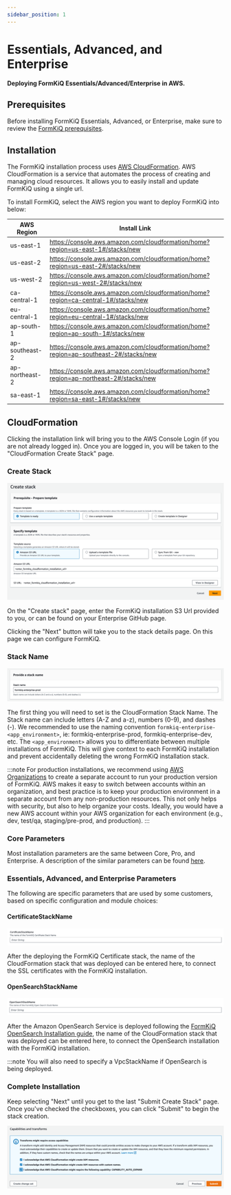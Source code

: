 ```yaml
---
sidebar_position: 1
---
```


# Essentials, Advanced, and Enterprise

**Deploying FormKiQ Essentials/Advanced/Enterprise in AWS.**

## Prerequisites

Before installing FormKiQ Essentials, Advanced, or Enterprise, make sure to review the [FormKiQ prerequisites](/docs/getting-started/quick-start#prerequisites).

## Installation

The FormKiQ installation process uses [AWS CloudFormation](https://docs.aws.amazon.com/cloudformation). AWS CloudFormation is a service that automates the process of creating and managing cloud resources. It allows you to easily install and update FormKiQ using a single url.

To install FormKiQ, select the AWS region you want to deploy FormKiQ into below:

| AWS Region    | Install Link |
| -------- | ------- |
| us-east-1 | https://console.aws.amazon.com/cloudformation/home?region=us-east-1#/stacks/new|
| us-east-2 | https://console.aws.amazon.com/cloudformation/home?region=us-east-2#/stacks/new|
| us-west-2 | https://console.aws.amazon.com/cloudformation/home?region=us-west-2#/stacks/new|
| ca-central-1 | https://console.aws.amazon.com/cloudformation/home?region=ca-central-1#/stacks/new|
| eu-central-1 | https://console.aws.amazon.com/cloudformation/home?region=eu-central-1#/stacks/new|
| ap-south-1 | https://console.aws.amazon.com/cloudformation/home?region=ap-south-1#/stacks/new|
| ap-southeast-2 | https://console.aws.amazon.com/cloudformation/home?region=ap-southeast-2#/stacks/new|
| ap-northeast-2 | https://console.aws.amazon.com/cloudformation/home?region=ap-northeast-2#/stacks/new|
| sa-east-1 | https://console.aws.amazon.com/cloudformation/home?region=sa-east-1#/stacks/new|


## CloudFormation

Clicking the installation link will bring you to the AWS Console Login (if you are not already logged in). Once you are logged in, you will be taken to the "CloudFormation Create Stack" page. 

### Create Stack

![CloudFormation Create Stack](./img/cf-createstack.png)

On the "Create stack" page, enter the FormKiQ installation S3 Url provided to you, or can be found on your Enterprise GitHub page.

Clicking the "Next" button will take you to the stack details page. On this page we can configure FormKiQ.

### Stack Name

![CloudFormation Stack Name](./img/cf-create-stack-name.png)

The first thing you will need to set is the CloudFormation Stack Name. The Stack name can include letters (A-Z and a-z), numbers (0-9), and dashes (-). We recommended to use the naming convention `formkiq-enterprise-<app_environment>`, ie: formkiq-enterprise-prod, formkiq-enterprise-dev, etc. The `<app_environment>` allows you to differentiate between multiple installations of FormKiQ. This will give context to each FormKiQ installation and prevent accidentally deleting the wrong FormKiQ installation stack.

:::note
For production installations, we recommend using [AWS Organizations](https://aws.amazon.com/organizations) to create a separate account to run your production version of FormKiQ. AWS makes it easy to switch between accounts within an organization, and best practice is to keep your production environment in a separate account from any non-production resources. This not only helps with security, but also to help organize your costs. Ideally, you would have a new AWS account within your AWS organization for each environment (e.g., dev, test/qa, staging/pre-prod, and production).
:::

### Core Parameters

Most installation parameters are the same between Core, Pro, and Enterprise. A description of the similar parameters can be found [here](/docs/getting-started/quick-start#set-admin-email).

### Essentials, Advanced, and Enterprise Parameters

The following are specific parameters that are used by some customers, based on specific configuration and module choices:

#### CertificateStackName

![Certificate Stack Name](./img/cf-certificate-stackname.png)

After the deploying the FormKiQ Certificate stack, the name of the CloudFormation stack that was deployed can be entered here, to connect the SSL certificates with the FormKiQ installation.

#### OpenSearchStackName

![OpenSearch Stack Name](./img/cf-opensearch-stackname.png)

After the Amazon OpenSearch Service is deployed following the [FormKiQ OpenSearch Installation guide](/docs/add-on-modules/installation/opensearch), the name of the CloudFormation stack that was deployed can be entered here, to connect the OpenSearch installation with the FormKiQ installation.

:::note
You will also need to specify a VpcStackName if OpenSearch is being deployed.

### Complete Installation

Keep selecting "Next" until you get to the last "Submit Create Stack" page. Once you've checked the checkboxes, you can click "Submit" to begin the stack creation.

![Create CloudFormation Stack](./img/cf-create-stack-submit.png)